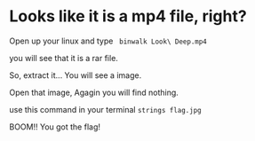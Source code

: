 # Looks like it is a mp4 file, right?
Open up your linux and type
<code> binwalk Look\ Deep.mp4 </code>

you will see that it is a rar file.

So, extract it... You will see a image.

Open that image, Agagin you will find nothing.

use this command in your terminal
<code>strings flag.jpg</code>

BOOM!!
You got the flag!
